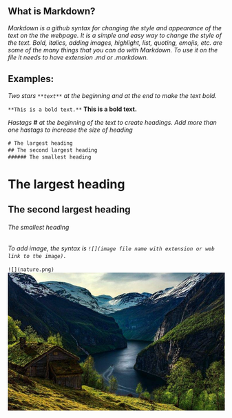 ## What is Markdown?

*Markdown is a github syntax for changing the style and appearance of the text on the the webpage. It is a simple and easy way
to change the style of the text. Bold, italics, adding images, highlight, list, quoting, emojis, etc. are some of the many things that you
can do with Markdown. To use it on the file it needs to have extension .md or .markdown.* 

## Examples:

*Two stars `**text**` at the beginning and at the end to make the text bold.*

`**This is a bold text.**`
**This is a bold text.**

*Hastags **#** at the beginning of the text to create headings. Add more than one hastags to increase the size of heading*

 ```
 # The largest heading
 ## The second largest heading
 ###### The smallest heading
 ```
 # The largest heading
 ## The second largest heading
 ###### The smallest heading
 
 _To add image, the syntax is `![](image file name with extension or web link to the image).`_ 

`![](nature.png)`
![](nature.png)
 



